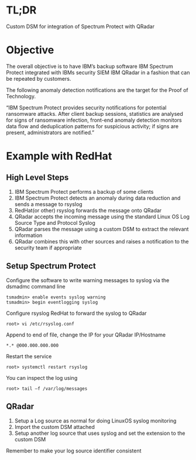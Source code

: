 # TL;DR
Custom DSM for integration of Spectrum Protect with QRadar

# Objective
The overall objective is to have IBM’s backup software IBM Spectrum Protect integrated with IBMs security SIEM IBM QRadar in a fashion that can be repeated by customers.

The following anomaly detection notifications are the target for the Proof of Technology.

“IBM Spectrum Protect provides security notifications for potential ransomware attacks. After client backup sessions, statistics are analysed for signs of ransomware infection, front-end anomaly detection monitors data flow and deduplication patterns for suspicious activity; if signs are present, administrators are notified.”

# Example with RedHat
## High Level Steps
1. IBM Spectrum Protect performs a backup of some clients
2. IBM Spectrum Protect detects an anomaly during data reduction and sends a message to rsyslog
3. RedHat(or other) rsyslog forwards the message onto QRadar
4. QRadar accepts the incoming message using the standard Linux OS Log Source Type and Protocol Syslog
5. QRadar parses the message using a custom DSM to extract the relevant information
6. QRadar combines this with other sources and raises a notification to the security team if appropriate

## Setup Spectrum Protect
Configure the software to write warning messages to syslog via the dsmadmc command line
```
tsmadmin> enable events syslog warning
tsmadmin> begin eventlogging syslog
```
Configure rsyslog RedHat to forward the syslog to QRadar
```
root> vi /etc/rsyslog.conf 
```
Append to end of file, change the IP for your QRadar IP/Hostname
```
*.* @000.000.000.000
```
Restart the service
```
root> systemctl restart rsyslog
```
You can inspect the log using
```
root> tail –f /var/log/messages
```
## QRadar
1. Setup a Log source as normal for doing LinuxOS syslog monitoring
2. Import the custom DSM attached
3. Setup another log source that uses syslog and set the extension to the custom DSM

Remember to make your log source identifier consistent



